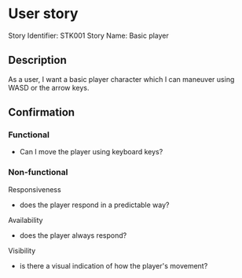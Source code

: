 # User story 

Story Identifier: STK001
Story Name: Basic player

## Description 

As a user, I want a basic player character which I can maneuver using WASD or the arrow keys.

## Confirmation

### Functional

- Can I move the player using keyboard keys?

### Non-functional

Responsiveness
- does the player respond in a predictable way?

Availability
- does the player always respond?

Visibility
- is there a visual indication of how the player's movement?
